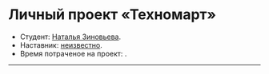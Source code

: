 # Личный проект «Техномарт»

* Студент: [Наталья Зиновьева](https://up.htmlacademy.ru/htmlcss/34/user/2050153).
* Наставник: [неизвестно]().
* Время потраченое на проект:    .

---